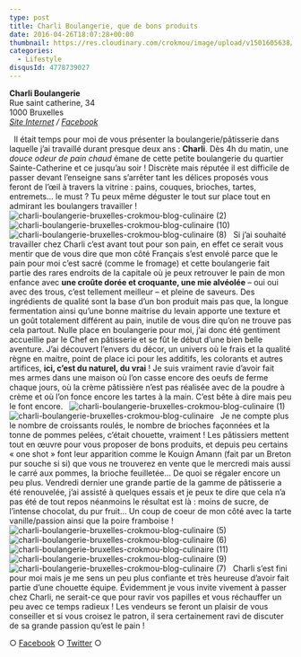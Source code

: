 ```yaml
---
type: post
title: Charli Boulangerie, que de bons produits
date: 2016-04-26T18:07:28+00:00
thumbnail: https://res.cloudinary.com/crokmou/image/upload/v1501605638/charli-boulangerie-bruxelles-crokmou-blog-culinaire-12-160x107_wuqpuv.jpg
categories: 
  - Lifestyle
disqusId: 4778739027
---
```


**Charli Boulangerie**  
Rue saint catherine, 34  
1000 Bruxelles  
_[Site Internet](http://www.charliboulangerie.com/) / [Facebook](https://www.facebook.com/Charli-602436689845685)_

  Il était temps pour moi de vous présenter la boulangerie/pâtisserie dans laquelle j’ai travaillé durant presque deux ans : **Charli**. Dès 4h du matin, une _douce odeur de pain chaud_ émane de cette petite boulangerie du quartier Sainte-Catherine et ce jusqu’au soir ! Discrète mais réputée il est difficile de passer devant l’enseigne sans s’arrêter tant les délices proposés vous feront de l’œil à travers la vitrine : pains, couques, brioches, tartes, entremets… le must ? Tu peux même déguster le tout sur place tout en admirant les boulangers travailler !   ![charli-boulangerie-bruxelles-crokmou-blog-culinaire (2)](https://res.cloudinary.com/crokmou/image/upload/v1501605642/charli-boulangerie-bruxelles-crokmou-blog-culinaire-2_gt69ou.jpg) ![charli-boulangerie-bruxelles-crokmou-blog-culinaire (10)](https://res.cloudinary.com/crokmou/image/upload/v1501605642/charli-boulangerie-bruxelles-crokmou-blog-culinaire-10_mmcxny.jpg)![charli-boulangerie-bruxelles-crokmou-blog-culinaire (8)](https://res.cloudinary.com/crokmou/image/upload/v1501605637/charli-boulangerie-bruxelles-crokmou-blog-culinaire-8_heqrft.jpg)   Si j’ai souhaité travailler chez Charli c’est avant tout pour son pain, en effet ce serait vous mentir que de vous dire que mon côté Français s’est envolé parce que le pain pour moi c’est sacré (comme le fromage) et cette boulangerie fait partie des rares endroits de la capitale où je peux retrouver le pain de mon enfance avec **une croûte dorée et croquante, une mie alvéolée** – oui oui avec des trous, c’est tellement meilleur – et pleine de saveurs. Des ingrédients de qualité sont la base d’un bon produit mais pas que, la longue fermentation ainsi qu’une bonne maitrise du levain apporte une texture et un goût totalement différent au pain, inutile de vous dire qu’on ne trouve pas cela partout. Nulle place en boulangerie pour moi, j’ai donc été gentiment accueillie par le Chef en pâtisserie et se fût le début d’une bien belle aventure. J’ai découvert l’envers du décor, un univers où le frais et la qualité règne en maitre, point de place ici pour les additifs, les colorants et autres artifices, **ici, c’est du naturel, du vrai** ! Je suis vraiment ravie d’avoir fait mes armes dans une maison où l’on casse encore des oeufs de ferme chaque jours, où la crème pâtissière n’est pas réalisée avec de la poudre à crème et où l’on fonce encore les tartes à la main. C’est bête à dire mais peu le font encore.   ![charli-boulangerie-bruxelles-crokmou-blog-culinaire (1)](https://res.cloudinary.com/crokmou/image/upload/v1501605631/charli-boulangerie-bruxelles-crokmou-blog-culinaire-1_ahhton.jpg)![charli-boulangerie-bruxelles-crokmou-blog-culinaire](https://res.cloudinary.com/crokmou/image/upload/v1501605641/charli-boulangerie-bruxelles-crokmou-blog-culinaire_zpe2as.jpg)   Je ne compte plus le nombre de croissants roulés, le nombre de brioches façonnées et la tonne de pommes pelées, c’était chouette, vraiment ! Les pâtissiers mettent tout en œuvre pour vous proposer de bons produits, et depuis peu certains « one shot » font leur apparition comme le Kouign Amann (fait par un Breton pur souche si si) que vous ne trouverez en vente que le mercredi mais aussi le carré aux pommes, la brioche feuilletée… De quoi se régaler encore un peu plus. Vendredi dernier une grande partie de la gamme de pâtisserie a été renouvelée, j’ai assisté à quelques essais et je peux te dire que cela n’a pas été de tout repos néanmoins le résultat est là : moins de sucre, de l’intense chocolat, du pur fruit… Un coup de coeur de mon côté avec la tarte vanille/passion ainsi que la poire framboise !   ![charli-boulangerie-bruxelles-crokmou-blog-culinaire (5)](https://res.cloudinary.com/crokmou/image/upload/v1501605634/charli-boulangerie-bruxelles-crokmou-blog-culinaire-5_mpawfp.jpg) ![charli-boulangerie-bruxelles-crokmou-blog-culinaire (6)](https://res.cloudinary.com/crokmou/image/upload/v1501605634/charli-boulangerie-bruxelles-crokmou-blog-culinaire-6_ilqt4d.jpg) ![charli-boulangerie-bruxelles-crokmou-blog-culinaire (11)](https://res.cloudinary.com/crokmou/image/upload/v1501605640/charli-boulangerie-bruxelles-crokmou-blog-culinaire-11_xuquhq.jpg) ![charli-boulangerie-bruxelles-crokmou-blog-culinaire (9)](https://res.cloudinary.com/crokmou/image/upload/v1501605637/charli-boulangerie-bruxelles-crokmou-blog-culinaire-9_dytlmx.jpg)![charli-boulangerie-bruxelles-crokmou-blog-culinaire (7)](https://res.cloudinary.com/crokmou/image/upload/v1501605637/charli-boulangerie-bruxelles-crokmou-blog-culinaire-7_fhms6r.jpg)   Charli s’est fini pour moi mais je me sens un peu plus confiante et très heureuse d’avoir fait partie d’une chouette équipe. Évidemment je vous invite vivement à passer chez Charli, ne serait-ce que pour ravir vos papilles et vous réchauffer un peu avec ce temps radieux ! Les vendeurs se feront un plaisir de vous conseiller et si vous croisez le patron, il sera certainement ravi de discuter de sa grande passion qu’est le pain !  

○ [Facebook](https://www.facebook.com/crokmou.blog) ○ [Twitter](https://twitter.com/Crokmou) ○
